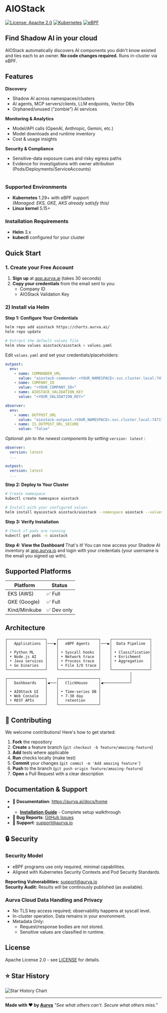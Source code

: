 # AIOStack

[![License: Apache 2.0](https://img.shields.io/badge/License-Apache%202.0-blue.svg)](https://opensource.org/licenses/Apache-2.0)
[![Kubernetes](https://img.shields.io/badge/Kubernetes-1.29+-blue.svg)](https://kubernetes.io/)
[![eBPF](https://img.shields.io/badge/eBPF-Powered-green.svg)](https://ebpf.io/)

## Find Shadow AI in your cloud

AIOStack automatically discovers AI components you didn't know existed and ties each to an owner. **No code changes required.** Runs in-cluster via eBPF.

## Features

**Discovery**
- Shadow AI across namespaces/clusters
- AI agents, MCP servers/clients, LLM endpoints, Vector DBs
- Orphaned/unused (“zombie”) AI services

**Monitoring & Analytics**
- Model/API calls (OpenAI, Anthropic, Gemini, etc.)
- Model downloads and runtime inventory
- Cost & usage insights

**Security & Compliance**
- Sensitive-data exposure cues and risky egress paths
- Evidence for investigations with owner attribution (Pods/Deployments/ServiceAccounts)

#

### Supported Environments

- **Kubernetes** 1.29+ with eBPF support  
  *(Managed: EKS, GKE, AKS already satisfy this)*
- **Linux kernel** 5.15+

### Installation Requirements
- **Helm** 3.x
- **kubectl** configured for your cluster


## Quick Start

### 1. Create your Free Account
1. **Sign up** at [app.aurva.ai](https://app.aurva.ai) (takes 30 seconds)
2. **Copy your credentials** from the email sent to you:
   - Company ID
   - AIOStack Validation Key

### 2) Install via Helm

**Step 1: Configure Your Credentials**

```bash
helm repo add aiostack https://charts.aurva.ai/
helm repo update

# Extract the default values file
helm show values aiostack/aiostack > values.yaml
```
Edit ```values.yaml``` and set your credentials/placeholders:

```yaml
outpost:
  env:
    - name: COMMANDER_URL
      value: "aiostack-commander.<YOUR_NAMESPACE>.svc.cluster.local:7470"
    - name: COMPANY_ID
      value: "<YOUR_COMPANY_ID>"
    - name: AIOSTACK_VALIDATION_KEY
      value: "<YOUR_VALIDATION_KEY>"

observer:
  env:
    - name: OUTPOST_URL
      value: "aiostack-outpost.<YOUR_NAMESPACE>.svc.cluster.local:7471"
    - name: IS_OUTPOST_URL_SECURE
      value: "false"
```

*Optional: pin to the newest components by setting ```version: latest``` :*

```yaml
observer:
  version: latest
  ...

outpost:
  version: latest
  ...
```

**Step 2: Deploy to Your Cluster**
```bash
# Create namespace
kubectl create namespace aiostack

# Install with your configured values
helm install myaiostack aiostack/aiostack --namespace aiostack --values values.yaml
```

**Step 3: Verify Installation**
```bash
# Check if pods are running
kubectl get pods -n aiostack
```

**Step 4: View the Dashboard**
That's it! You can now access your Shadow AI inventory at [app.aurva.io](https://app.aurva.ai) and login with your credentials (your username is the email you signed up with).


## Supported Platforms

| Platform | Status |
|----------|--------|
| EKS (AWS) | ✅ Full |
| GKE (Google) | ✅ Full |
| Kind/Minikube | ✅ Dev only |

## Architecture

```
┌─────────────────┐    ┌──────────────────┐    ┌─────────────────┐
│   Applications  │───▶│   eBPF Agents    │───▶│  Data Pipeline  │
│                 │    │                  │    │                 │
│ • Python ML     │    │ • Syscall hooks  │    │ • Classification│
│ • Node.js AI    │    │ • Network trace  │    │ • Enrichment    │
│ • Java services │    │ • Process trace  │    │ • Aggregation   │
│ • Go binaries   │    │ • File I/O trace │    │                 │
└─────────────────┘    └──────────────────┘    └─────────────────┘
                                                        │
┌─────────────────┐    ┌──────────────────┐             │
│   Dashboards    │◀───│   ClickHouse     │◀────────────┘
│                 │    │                  │
│ • AIOStack UI   │    │ • Time-series DB │
│ • Web Console   │    │ • 7-30 day       │
│ • REST APIs     │    │   retention      │
└─────────────────┘    └──────────────────┘
```

## 🤝 Contributing
We welcome contributions! Here's how to get started:

1. **Fork** the repository
2. **Create** a feature branch (`git checkout -b feature/amazing-feature`)
3. **Add** tests where applicable
4. **Run** checks locally (make test)
5. **Commit** your changes (`git commit -m 'Add amazing feature'`)
6. **Push** to the branch (`git push origin feature/amazing-feature`)
7. **Open** a Pull Request with a clear description


## Documentation & Support

- **📖 Documentation**: https://aurva.ai/docs/home
- - **[Installation Guide](https://aurva.ai/docs/installation/steps)** - Complete setup walkthrough
- **🐛 Bug Reports**: [GitHub Issues](https://github.com/aurva-io/ai-observability-stack/issues)
- **📧 Support**: support@aurva.io


## 🔒 Security

### Security Model
- eBPF programs use only required, minimal capabilities.
- Aligned with Kubernetes Security Contexts and Pod Security Standards.

**Reporting Vulnerabilities:** support@aurva.io<br>
**Security Audit:** Results will be continously published (as available).

### Aurva Cloud Data Handling and Privacy

- No TLS key access required; observability happens at syscall level.
- In-cluster operation. Data remains in your environment.
- Metadata Only:
  - Request/response bodies are not stored.
  - Sensitive values are classified in runtime.

## License

Apache License 2.0 - see [LICENSE](LICENSE) for details.

## ⭐ Star History

![Star History Chart](https://api.star-history.com/svg?repos=aurva-io/ai-observability-stack&type=Date)

---

**Made with ❤️ by [Aurva](https://aurva.io)**
*"See what others can't. Secure what others miss."*
